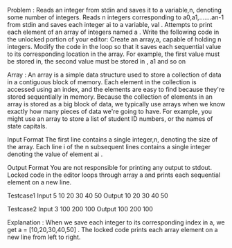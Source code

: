   Problem : Reads an integer from stdin and saves it to a variable,n, denoting some number of integers.
            Reads n integers corresponding to a0,a1,.......an-1 from stdin and saves each integer ai to a variable, val .
            Attempts to print each element of an array of integers named a .
            Write the following code in the unlocked portion of your editor:
            Create an array,a, capable of holding n integers.
            Modify the code in the loop so that it saves each sequential value to its corresponding location in the array. For example, the first value must be stored in,
            the second value must be stored in , a1 and so on
            
 Array : An array is a simple data structure used to store a collection of data in a contiguous block of memory. Each element in the collection is accessed using an 
         index, and the elements are easy to find because they're stored sequentially in memory.
         Because the collection of elements in an array is stored as a big block of data, we typically use arrays when we know exactly how many pieces of data we're 
         going to have. For example, you might use an array to store a list of student ID numbers, or the names of state capitals. 
         
Input Format
         The first line contains a single integer,n, denoting the size of the array.
         Each line i of the n subsequent lines contains a single integer denoting the value of element ai .

Output Format
         You are not responsible for printing any output to stdout. Locked code in the editor loops through array a and prints each sequential element on a new line.
         
Testcase1
Input
5
10
20
30
40
50
Output
10
20
30
40
50

Testcase2
Input
3
100
200
100
Output
100
200
100

Explanation : 
         When we save each integer to its corresponding index in a, we get a = [10,20,30,40,50] . The locked code prints each array element on a new line from left
         to right.
